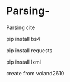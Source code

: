 # Parsing-
Parsing cite

pip install bs4

pip install requests

pip install lxml

create from voland2610
